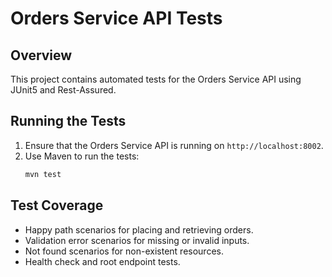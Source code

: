 # Orders Service API Tests

## Overview
This project contains automated tests for the Orders Service API using JUnit5 and Rest-Assured.

## Running the Tests
1. Ensure that the Orders Service API is running on `http://localhost:8002`.
2. Use Maven to run the tests:
   ```bash
   mvn test
   ```

## Test Coverage
- Happy path scenarios for placing and retrieving orders.
- Validation error scenarios for missing or invalid inputs.
- Not found scenarios for non-existent resources.
- Health check and root endpoint tests.
